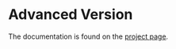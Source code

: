 # Advanced Version

The documentation is found on the [project page](https://java-dojo.github.io/advanced-version).
